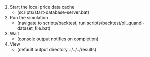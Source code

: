 1. Start the local price data cache
	* (scripts/start-database-server.bat)
2. Run the simulation
	* (navigate to scripts/backtest, run scripts/backtest/oil_quandl-dataset_file.bat)
3. Wait
	* (console output notifies on completion)
4. View
	* (default output directory ../../../results)